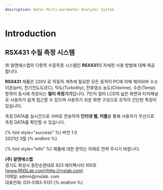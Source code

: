 ```yaml
---
description: Water Multi-parameter Analyzer System
---
```


# Introduction

## RSX431 수질 측정 시스템

㈜ 알앤에스랩의 다항목 수질측정 시스템인 **RSX431**의 자세한 사용 방법에 대해 제공합니다.

**RSX431** 제품은 220V 로 작동하 계측에 필요한 모든 동작이 PC에 의해 제어되며 수소이온\(pH\), 전기전도도\(EC\), 탁도\(Turbidity\), 잔류염소 농도\(Chlorine\), 수온\(Temp\) 항목이 동시에 측정되는 **멀티 측정기기**입니다.  7인치 컬러 LCD의 넓은 화면과 터치패널로 사용자가 쉽게 접근할 수 있으며 사용하기 쉬운 화면 구성으로 조작이 간단한 특징이 있습니다. 

측정 DATA를 실시간으로 서버로 전송하여 **인터넷 웹, 어플**을 통해 사용자가 무선으로 측정 DATA를 확인할 수 있습니다.

{% hint style="success" %}
버전 1.0  
2021년 3월 
{% endhint %}

{% hint style="info" %}
제품에 대한 문의는 아래로 연락 주시기 바랍니다.  
  
**\(주\) 알앤에스랩**  
경기도 화성시 동탄순환대로 823 에이팩시티 100호  
[www.RNSLab.com](http://rnslab.com)  
이메일: admin@rnslab. com  
대표전화: 031-5183-5131
{% endhint %}


